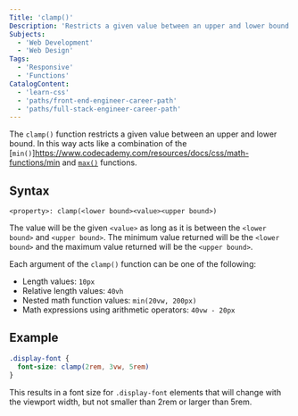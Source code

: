 ```yaml
---
Title: 'clamp()'
Description: 'Restricts a given value between an upper and lower bound.'
Subjects:
  - 'Web Development'
  - 'Web Design'
Tags:
  - 'Responsive'
  - 'Functions'
CatalogContent:
  - 'learn-css'
  - 'paths/front-end-engineer-career-path'
  - 'paths/full-stack-engineer-career-path'
---
```


The `clamp()` function restricts a given value between an upper and lower bound. In this way acts like a combination of the [`min()`]https://www.codecademy.com/resources/docs/css/math-functions/min and [`max()`](https://www.codecademy.com/resources/docs/css/math-functions/max) functions.

## Syntax

```pseudo
<property>: clamp(<lower bound><value><upper bound>)
```

The value will be the given `<value>` as long as it is between the `<lower bound>` and `<upper bound>`. The minimum value returned will be the `<lower bound>` and the maximum value returned will be the `<upper bound>`.

Each argument of the `clamp()` function can be one of the following:

- Length values: `10px`
- Relative length values: `40vh`
- Nested math function values: `min(20vw, 200px)`
- Math expressions using arithmetic operators: `40vw - 20px`

## Example

```css
.display-font {
  font-size: clamp(2rem, 3vw, 5rem)
}
```
This results in a font size for `.display-font` elements that will change with the viewport width, but not smaller than 2rem or larger than 5rem.
